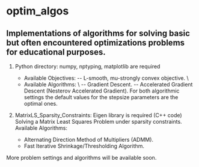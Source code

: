 # optim_algos

## Implementations of algorithms for solving basic but often encountered optimizations problems for educational purposes.

  1.  Python directory: numpy, nptyping, matplotlib are required 
        - Available Objectives:
         -- L-smooth, mu-strongly convex objective. \\
        - Available Algorithms: \\
      -- Gradient Descent.
      -- Accelerated Gradient Descent (Nesterov Accelerated Gradient).
      For both algorithmic settings the default values for the stepsize parameters are the optimal ones.
      
  2.  MatrixLS_Sparsity_Constraints: Eigen library is required (C++ code)
      Solving a Matrix Least Squares Problem under sparsity constraints.
      Available Algorithms:
      - Alternating Direction Method of Multipliers (ADMM).
      - Fast Iterative Shrinkage/Thresholding Algorithm.

More problem settings and algorithms will be available soon.
      
      
      
